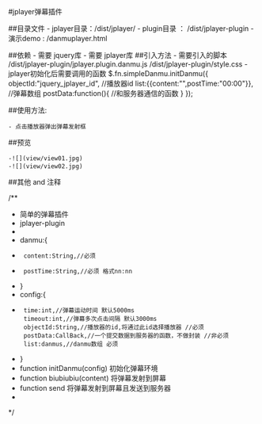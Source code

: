 #jplayer弹幕插件

##目录文件
	- jplayer目录：/dist/jplayer/
	- plugin目录 ： /dist/jplayer-plugin
	- 演示demo : /danmuplayer.html
	
##依赖
	- 需要 jquery库
	- 需要 jplayer库
##引入方法
	- 需要引入的脚本
		/dist/jplayer-plugin/jplayer.plugin.danmu.js
		/dist/jplayer-plugin/style.css
	- jplayer初始化后需要调用的函数
		$.fn.simpleDanmu.initDanmu({
			objectId:"jquery_jplayer_id",	//播放器id
			list:{{content:"",postTime:"00:00"}}, //弹幕数组
			postData:function(){
				//和服务器通信的函数
			}
		});

##使用方法:

	- 点击播放器弹出弹幕发射框

##预览

	-![](view/view01.jpg)
	-![](view/view02.jpg)
	
##其他 and 注释	   

/**
 * 简单的弹幕插件
 * jplayer-plugin
 * 
 * danmu:{
 * 		content:String,//必须
 * 		postTime:String,//必须 格式nn:nn
 * }
 * config:{
 * 		time:int,//弹幕运动时间 默认5000ms
		timeout:int,//弹幕多次点击间隔 默认3000ms
		objectId:String,//播放器的id,将通过此id选择播放器 //必须
		postData:CallBack,//一个提交数据到服务器的函数，不做封装 //非必须
		list:danmus,//danmu数组 必须
 * }
 * function initDanmu(config) 初始化弹幕环境
 * function biubiubiu(content) 将弹幕发射到屏幕
 * function send 将弹幕发射到屏幕且发送到服务器
 * 
 */
